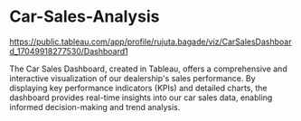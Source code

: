 # Car-Sales-Analysis
https://public.tableau.com/app/profile/rujuta.bagade/viz/CarSalesDashboard_17049918277530/Dashboard1

The Car Sales Dashboard, created in Tableau, offers a comprehensive and interactive visualization of our dealership's sales performance. By displaying key performance indicators (KPIs) and detailed charts, the dashboard provides real-time insights into our car sales data, enabling informed decision-making and trend analysis.
